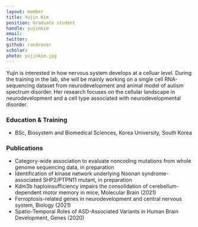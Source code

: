 ```yaml
---
layout: member
title: Yujin Kim
position: Graduate student
handle: yujinkim
email:
twitter:
github: randrover
scholar: 
photo: yujinkim.jpg
---
```


  Yujin is interested in how nervous system develops at a celluar level. During the training in the lab, she will be mainly working on a single cell RNA-sequencing dataset from neurodevelopment and animal model of autism spectrum disorder. Her research focuses on the cellular landscape in neurodevelopment and a cell type associated with neurodevelopmental disorder. 


### Education & Training
- BSc, Biosystem and Biomedical Sciences, Korea University, South Korea

### Publications
- Category-wide association to evaluate noncoding mutations from whole genome sequencing data, in preparation
- Identification of kinase network underlying Noonan syndrome-associated SHP2/PTPN11 mutant, in preparation
- Kdm3b haploinsufficiency impairs the consolidation of cerebellum-dependent motor memory in mice, Molecular Brain (2021)
- Ferroptosis-related genes in neurodevelopment and central nervous system, Biology (2021)
- Spatio-Temporal Roles of ASD-Associated Variants in Human Brain Development, Genes (2020)